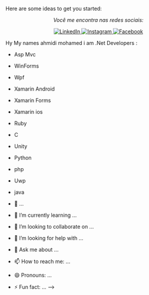 
Here are some ideas to get you started:
<div align="center" width="50">
  
</div>
<div align="center">

<i>Você me encontra nas redes sociais:</i><br>

<a href="https://www.linkedin.com/in/mohamed-ahmidi-b054b016b/" target="_blank">
  <img src="https://img.shields.io/badge/LinkedIn-%230077B5.svg?&style=flat-square&logo=linkedin&logoColor=white" alt="LinkedIn">
</a>

<a href="https://www.instagram.com/" target="_blank">
  <img src="https://img.shields.io/badge/Instagram-%23E4405F.svg?&style=flat-square&logo=instagram&logoColor=white" alt="Instagram">
</a>

<a href="https://www.facebook.com/mohamed.ahmidi.773" target="_blank">
  <img src="https://img.shields.io/badge/Facebook-%231877F2.svg?&style=flat-square&logo=facebook&logoColor=white" alt="Facebook">
</a>
</div>

Hy My names ahmidi mohamed i am .Net Developers :
  - Asp Mvc
  - WinForms
  - Wpf
  - Xamarin Android
  - Xamarin Forms
  - Xamarin ios
  - Ruby 
  - C
  - Unity 
  - Python
  - php
  - Uwp
  - java

- 🔭 ...
- 🌱 I’m currently learning ...
- 👯 I’m looking to collaborate on ...
- 🤔 I’m looking for help with ...
- 💬 Ask me about ...
- 📫 How to reach me: ...
- 😄 Pronouns: ...
- ⚡ Fun fact: ...
-->
